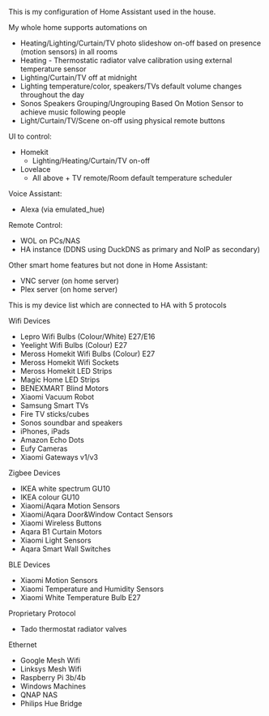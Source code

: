 This is my configuration of Home Assistant used in the house. 

My whole home supports automations on
- Heating/Lighting/Curtain/TV photo slideshow on-off based on presence (motion sensors) in all rooms
- Heating - Thermostatic radiator valve calibration using external temperature sensor
- Lighting/Curtain/TV off at midnight
- Lighting temperature/color, speakers/TVs default volume changes throughout the day
- Sonos Speakers Grouping/Ungrouping Based On Motion Sensor to achieve music following people 
- Light/Curtain/TV/Scene on-off using physical remote buttons

UI to control:
- Homekit
  - Lighting/Heating/Curtain/TV on-off
- Lovelace 
  - All above + TV remote/Room default temperature scheduler
  
Voice Assistant:
- Alexa (via emulated_hue)

Remote Control:
- WOL on PCs/NAS
- HA instance (DDNS using DuckDNS as primary and NoIP as secondary)


Other smart home features but not done in Home Assistant:
- VNC server (on home server)
- Plex server (on home server)


This is my device list which are connected to HA with 5 protocols 

Wifi Devices
- Lepro Wifi Bulbs (Colour/White) E27/E16
- Yeelight Wifi Bulbs (Colour) E27
- Meross Homekit Wifi Bulbs (Colour) E27
- Meross Homekit Wifi Sockets
- Meross Homekit LED Strips 
- Magic Home LED Strips 
- BENEXMART Blind Motors
- Xiaomi Vacuum Robot 
- Samsung Smart TVs
- Fire TV sticks/cubes
- Sonos soundbar and speakers
- iPhones, iPads
- Amazon Echo Dots
- Eufy Cameras
- Xiaomi Gateways v1/v3

Zigbee Devices 
- IKEA white spectrum GU10 
- IKEA colour GU10 
- Xiaomi/Aqara Motion Sensors
- Xiaomi/Aqara Door&Window Contact Sensors
- Xiaomi Wireless Buttons
- Aqara B1 Curtain Motors
- Xiaomi Light Sensors
- Aqara Smart Wall Switches

BLE Devices
- Xiaomi Motion Sensors
- Xiaomi Temperature and Humidity Sensors
- Xiaomi White Temperature Bulb E27

Proprietary Protocol
- Tado thermostat radiator valves

Ethernet 
- Google Mesh Wifi
- Linksys Mesh Wifi
- Raspberry Pi 3b/4b
- Windows Machines
- QNAP NAS
- Philips Hue Bridge
  
